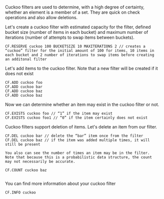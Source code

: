 Cuckoo filters are used to determine, with a high degree of certainty, whether an element is a member of a set. They are quick on check operations and also allow deletions.

Let's create a cuckoo filter with estimated capacity for the filter, defined bucket size (number of items in each bucket) and maximum number of iterations (number of attempts to swap items between buckets).

```redis Create Filter
CF.RESERVE cuckoo 100 BUCKETSIZE 10 MAXITERATIONS 2 // creates a “cuckoo” filter for the initial amount of 100 for items, 10 items in each bucket and 2 number of iterations to swap items before creating an additonal filter

```

Let's add items to the cuckoo filter.
Note that a new filter will be created if it does not exist

```redis Add Items
CF.ADD cuckoo foo
CF.ADD cuckoo bar
CF.ADD cuckoo baz
CF.ADD cuckoo baz

```

Now we can determine whether an item may exist in the cuckoo filter or not.

```redis Check If May Exist
CF.EXISTS cuckoo foo // “1” if the item may exist
CF.EXISTS cuckoo foo1 // “0” if the item certainly does not exist

```

Cuckoo filters support deletion of items. Let's delete an item from our filter.

```redis Delete An Item
CF.DEL cuckoo bar // delete the “bar” item once from the filter
CF.DEL cuckoo baz // if the item was added multiple times, it will still be present

You also can see the number of times an item may be in the filter.
Note that because this is a probabilistic data structure, the count may not necessarily be accurate.

```
```redis Count Items
CF.COUNT cuckoo baz


```

You can find more information about your cuckoo filter

```redis Information About The Filter
CF.INFO cuckoo

```


